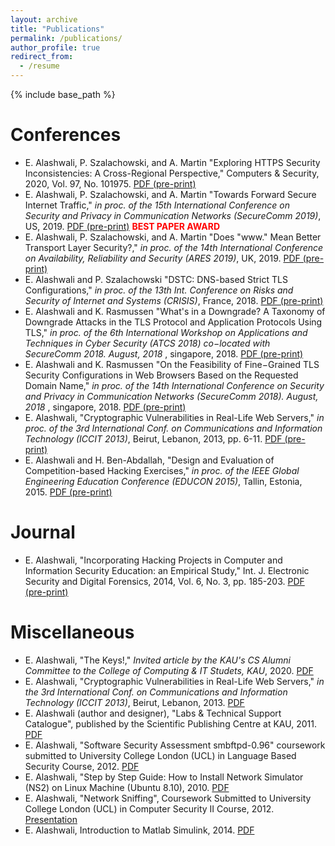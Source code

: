 ```yaml
---
layout: archive
title: "Publications"
permalink: /publications/
author_profile: true
redirect_from:
  - /resume
---
```


{% include base_path %}

Conferences
======
* E. Alashwali, P. Szalachowski, and A. Martin "Exploring HTTPS Security Inconsistencies: A Cross-Regional Perspective," Computers & Security, 2020, Vol. 97, No. 101975. <a href="/publications/https_inconsistencies_arxiv.pdf">PDF (pre-print)</a>
* E. Alashwali, P. Szalachowski, and A. Martin "Towards Forward Secure Internet Traffic," <i> in proc. of the 15th International Conference on Security and Privacy in Communication Networks (SecureComm 2019)</i>, US, 2019. <a href="/publications/towards_fs.pdf">PDF (pre-print)</a> <font color="red">**BEST PAPER AWARD**</font>
* E. Alashwali, P. Szalachowski, and A. Martin "Does "www." Mean Better Transport Layer Security?," <i> in proc. of the 14th International Conference on Availability, Reliability and Security (ARES 2019)</i>, UK, 2019. <a href="/publications/1906.06505.pdf">PDF (pre-print)</a>
* E. Alashwali and P. Szalachowski "DSTC: DNS-based Strict TLS Configurations," <i> in proc. of the 13th Int. Conference on Risks and Security of Internet and Systems (CRISIS)</i>, France, 2018. <a href="alashwali_and_szalachowski_dstc_camera_ready.pdf">PDF (pre-print)</a>
* E. Alashwali and K. Rasmussen "What's in a Downgrade? A Taxonomy of Downgrade Attacks in the TLS Protocol and Application Protocols Using TLS," <i>in proc. of the 6th International Workshop on Applications and Techniques in Cyber Security (ATCS 2018) co−located with SecureComm 2018. August‚ 2018 </i>, singapore, 2018. <a href="downgrade-taxonomy-18.pdf">PDF (pre-print)</a>
* E. Alashwali and K. Rasmussen "On the Feasibility of Fine−Grained TLS Security Configurations in Web Browsers Based on the Requested Domain Name," <i>in proc. of the 14th International Conference on Security and Privacy in Communication Networks (SecureComm 2018). August‚ 2018 </i>, singapore, 2018. <a href="fine_grained_tls_securecomm18.pdf">PDF (pre-print)</a>
* E. Alashwali, "Cryptographic Vulnerabilities in Real-Life Web Servers," <i>in proc. of the 3rd International Conf. on Communications and Information Technology (ICCIT 2013)</i>, Beirut, Lebanon, 2013, pp. 6-11. <a href="ccit_paper_2012.pdf">PDF (pre-print)</a>
* E. Alashwali and H. Ben-Abdallah, "Design and Evaluation of Competition-based Hacking Exercises," <i> in proc. of the IEEE Global Engineering Education Conference (EDUCON 2015)</i>, Tallin, Estonia, 2015. <a href="competition_based_hacking_exercises.pdf">PDF (pre-print) </a>

Journal
======
* E. Alashwali, "Incorporating Hacking Projects in Computer and Information Security Education: an Empirical Study," Int. J. Electronic Security and Digital Forensics, 2014, Vol. 6, No. 3, pp. 185-203. <a href="IJESDF_infosec_education.pdf">PDF (pre-print) </a>

Miscellaneous
======
* E. Alashwali, "The Keys!," <i> Invited article by the KAU's CS Alumni Committee to the College of Computing & IT Studets, KAU</i>, 2020. <a href="the_keys.pdf">PDF</a>
* E. Alashwali, "Cryptographic Vulnerabilities in Real-Life Web Servers," <i> in the 3rd International Conf. on Communications and Information Technology (ICCIT 2013)</i>, Beirut, Lebanon, 2013. <a href="ccit_poster_2012.pdf">PDF</a>
* E. Alashwali (author and designer), "Labs & Technical Support Catalogue", published by the Scientific Publishing Centre at KAU, 2011. <a href="catalogue_2010_A5size_ver5.pdf">PDF</a>
* E. Alashwali, "Software Security Assessment smbftpd-0.96" coursework submitted to University College London (UCL) in Language Based Security Course, 2012. <a href="security_assesment.pdf">PDF</a>
* E. Alashwali, "Step by Step Guide: How to Install Network Simulator (NS2) on Linux Machine (Ubuntu 8.10), 2010. <a href="ns2.pdf">PDF</a>
* E. Alashwali, "Network Sniffing", Coursework Submitted to University College London (UCL) in Computer Security II Course, 2012. <a href="network_sniffing_ver5.pdf">Presentation</a>
* E. Alashwali, Introduction to Matlab Simulink, 2014. <a href="intro_simulink.pdf">PDF</a>

